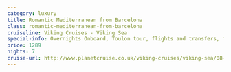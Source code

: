 ```yaml
---
category: luxury
title: Romantic Mediterranean from Barcelona
class: romantic-mediterranean-from-barcelona
cruiseline: Viking Cruises - Viking Sea
special-info: Overnights Onboard, Toulon tour, flights and transfers, free wifi and drinks
price: 1289
nights: 7
cruise-url: http://www.planetcruise.co.uk/viking-cruises/viking-sea/08-january-2017/103223?utm_medium=referral&utm_source=secret-escapes&utm_campaign=website
---
```

